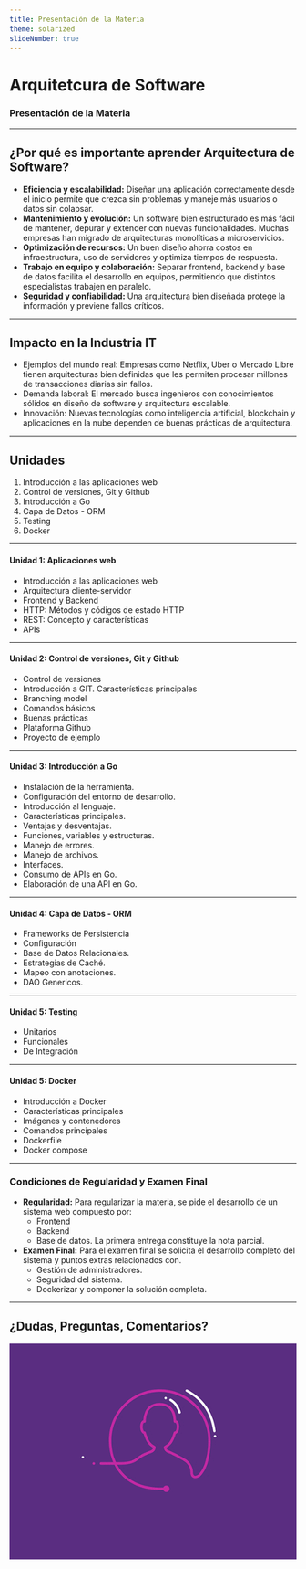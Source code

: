 ```yaml
---
title: Presentación de la Materia
theme: solarized
slideNumber: true
---
```


# Arquitetcura de Software

### Presentación de la Materia

---

## ¿Por qué es importante aprender Arquitectura de Software?

<!-- .slide: style="font-size: 0.70em" -->

- **Eficiencia y escalabilidad:** Diseñar una aplicación correctamente desde el inicio permite que crezca sin problemas y maneje más usuarios o datos sin colapsar.
- **Mantenimiento y evolución:** Un software bien estructurado es más fácil de mantener, depurar y extender con nuevas funcionalidades. Muchas empresas han migrado de arquitecturas monolíticas a microservicios.
- **Optimización de recursos:** Un buen diseño ahorra costos en infraestructura, uso de servidores y optimiza tiempos de respuesta.
- **Trabajo en equipo y colaboración:** Separar frontend, backend y base de datos facilita el desarrollo en equipos, permitiendo que distintos especialistas trabajen en paralelo.
- **Seguridad y confiabilidad:** Una arquitectura bien diseñada protege la información y previene fallos críticos.

---

## Impacto en la Industria IT

- Ejemplos del mundo real: Empresas como Netflix, Uber o Mercado Libre tienen arquitecturas bien definidas que les permiten procesar millones de transacciones diarias sin fallos.
- Demanda laboral: El mercado busca ingenieros con conocimientos sólidos en diseño de software y arquitectura escalable.
- Innovación: Nuevas tecnologías como inteligencia artificial, blockchain y aplicaciones en la nube dependen de buenas prácticas de arquitectura.

---

## Unidades

1. Introducción a las aplicaciones web
2. Control de versiones, Git y Github
3. Introducción a Go
4. Capa de Datos - ORM
5. Testing
6. Docker

---

#### Unidad 1: Aplicaciones web

- Introducción a las aplicaciones web
- Arquitectura cliente-servidor
- Frontend y Backend
- HTTP: Métodos y códigos de estado HTTP
- REST: Concepto y características
- APIs

---

#### Unidad 2: Control de versiones, Git y Github

- Control de versiones
- Introducción a GIT. Características principales
- Branching model
- Comandos básicos
- Buenas prácticas
- Plataforma Github
- Proyecto de ejemplo

---

#### Unidad 3: Introducción a Go

- Instalación de la herramienta.
- Configuración del entorno de desarrollo.
- Introducción al lenguaje.
- Características principales.
- Ventajas y desventajas.
- Funciones, variables y estructuras.
- Manejo de errores.
- Manejo de archivos.
- Interfaces.
- Consumo de APIs en Go.
- Elaboración de una API en Go.

---

#### Unidad 4: Capa de Datos - ORM

- Frameworks de Persistencia
- Configuración
- Base de Datos Relacionales.
- Estrategias de Caché.
- Mapeo con anotaciones.
- DAO Genericos.

---

#### Unidad 5: Testing

- Unitarios
- Funcionales
- De Integración

---

#### Unidad 5: Docker

- Introducción a Docker
- Características principales
- Imágenes y contenedores
- Comandos principales
- Dockerfile
- Docker compose

---

### Condiciones de Regularidad y Examen Final

<!-- .slide: style="font-size: 0.90em" -->

- **Regularidad:** Para regularizar la materia, se pide el desarrollo de un sistema web compuesto por:
  - Frontend
  - Backend
  - Base de datos.
    La primera entrega constituye la nota parcial.
- **Examen Final:** Para el examen final se solicita el desarrollo completo del sistema y puntos extras relacionados con.
  - Gestión de administradores.
  - Seguridad del sistema.
  - Dockerizar y componer la solución completa.

---

## ¿Dudas, Preguntas, Comentarios?

![Preguntas](images/pregunta.gif)
